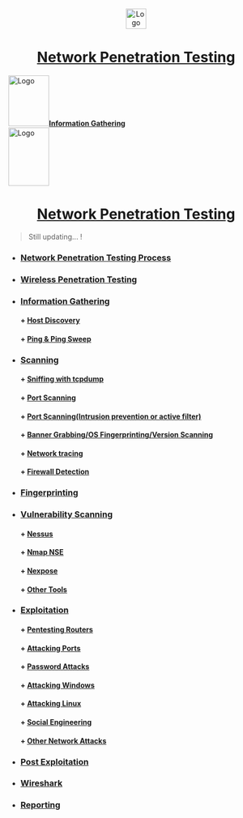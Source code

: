 <br />
<p align="center">
  <a href="https://github.com/sarathlalup">
    <img src="https://www.vumetric.com/wp-content/uploads/network-penetration-testing.png" alt="Logo" width="40" height="40">
  <h1 align="center">Network Penetration Testing </h1>
    
   </a>
  
<p align="left">
  <a href="https://github.com/sarathlalup">
    <img src="https://www.paladion.net/hs-fs/hubfs/Paladion--2018/web-pages-18/our-services-18/security-testing-18/network-penetration-testing-18/last-section1-min-1.png?width=125&name=last-section1-min-1.png" alt="Logo" width="80" height="100"><B>Information Gathering</B><br>
      <img src="https://www.paladion.net/hs-fs/hubfs/Paladion--2018/web-pages-18/our-services-18/security-testing-18/network-penetration-testing-18/last-section2-min-1.png?width=125&name=last-section2-min-1.png" alt="Logo" width="80" height="115">
  <h1 align="center">Network Penetration Testing </h1>
    
   </a>

  

 
</p>

> Still updating...   !

* ###  [ Network Penetration Testing Process]()
* ###  [ Wireless Penetration Testing](https://github.com/sarathlalup/Penetration-Testing/blob/master/Wireless%20Attacks/Wifi/Attack.md )
* ###  [ Information Gathering]( )
    #### + [     Host Discovery](https://github.com/sarathlalup/Penetration-Testing/blob/master/Scanning&Enumeration/Host%20Discovery.md )
    #### + [     Ping & Ping Sweep]( )
* ###  [ Scanning]( )
    #### + [     Sniffing with tcpdump]( )
    #### + [      Port Scanning]( )
    #### + [      Port Scanning(Intrusion prevention or active filter)]( )
    #### + [      Banner Grabbing/OS Fingerprinting/Version Scanning]( )
    #### + [      Network tracing]( )
    #### + [      Firewall Detection]( )
* ### [Fingerprinting]()
* ###  [ Vulnerability Scanning]( )
    #### + [     Nessus]( )
    #### + [     Nmap NSE]( )
    #### + [     Nexpose]( )
    #### + [     Other Tools]( )
* ###  [ Exploitation]( )
   #### + [     Pentesting Routers]( )
   #### + [     Attacking Ports]( )
   #### + [ Password Attacks]( )
   #### + [     Attacking Windows](https://github.com/sarathlalup/Penetration-Testing/blob/master/Windows%20Exploitaion/README.md)
   #### + [     Attacking Linux]( )
   #### + [     Social Engineering](https://github.com/sarathlalup/Cyber-security/blob/master/Social%20Engineering%20Attacks/README.md)
   #### + [     Other Network Attacks]( )

* ###  [ Post Exploitation]( )

* ###  [ Wireshark]( )

* ###  [ Reporting]( )
